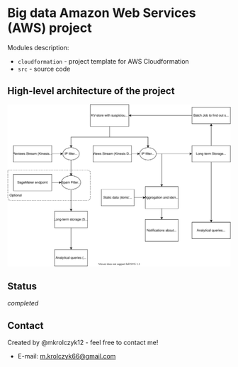 # Big data Amazon Web Services (AWS) project 

Modules description:
* `cloudformation` - project template for AWS Cloudformation
* `src` - source code

## High-level architecture of the project

![](./diagram.svg)

## Status

_completed_

## Contact

Created by @mkrolczyk12 - feel free to contact me!

- E-mail: m.krolczyk66@gmail.com
